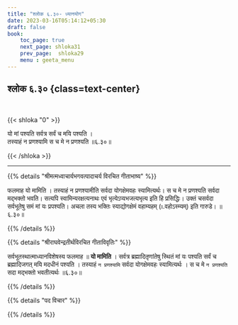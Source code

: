 ```yaml
---
title: "श्लोक ६.३०- ध्यानयोग"
date: 2023-03-16T05:14:12+05:30
draft: false
book:
    toc_page: true
    next_page: shloka31
    prev_page:  shloka29
    menu : geeta_menu
---
```




## श्लोक ६.३० {class=text-center}

<br/>

{{< shloka  "0"  >}}

यो मां पश्यति सर्वत्र सर्वं च मयि पश्यति ।  
तस्याहं न प्रणश्यामि स च मे न प्रणश्यति ॥६.३०॥

{{< /shloka >}}

---


{{% details "श्रीमत्मध्वाचार्यभगवत्पादाचर्य विरचित  गीताभाष्य" %}}

फलमाह यो मामिति । तस्याहं न प्रणश्यामीति सर्वदा योगक्षेमवहः स्यामित्यर्थः। 
स च मे न प्रणश्यति सर्वदा मद्भक्तो भवति। 
सत्यपि स्वामिन्यरक्षत्यनाथः एवं भृत्येऽप्यभजत्यभृत्य इति हि प्रसिद्धिः। 
उक्तं चसर्वदा सर्वभूतेषु समं मां यः प्रपश्यति। 
अचला तस्य भक्तिः स्याद्योगक्षेमं वहाम्यहम् (৷৷.वहोऽस्म्यम्) इति गारुडे। ॥६.३०॥

{{% /details %}}



{{% details "श्रीराघवेन्द्रतीर्थविरचित गीताविवृतिः" %}}

सर्वभूतस्थात्माध्यानविशेषस्य फलमाह ॥ **यो मामिति** । 
सर्वत्र ब्रह्मादितृणांतेषु स्थितं मां यः पश्यति सर्वं च ब्रह्मादिजगत्‌ मयि मदधीनं
पश्यति । तस्याहं `न प्रणश्यामि` सर्वदा योगक्षेमवहः स्यामित्यर्थः ।
स च मे `न प्रणश्यति` सदा मद्भक्तो भवतीत्यर्थः ॥६.३०॥

{{% /details %}}



{{% details "पद विचार" %}}


{{% /details %}}
